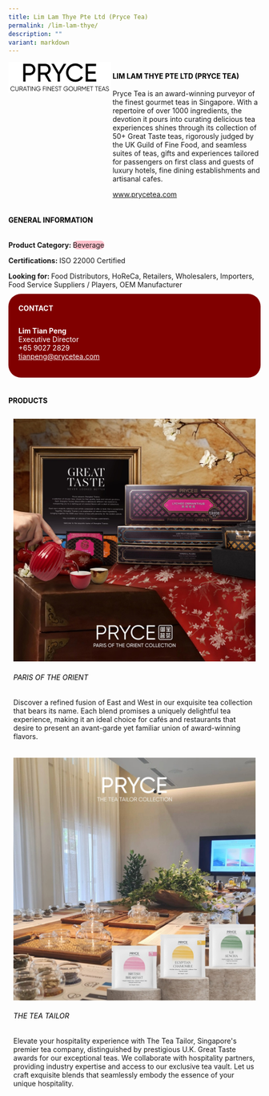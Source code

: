 ```yaml
---
title: Lim Lam Thye Pte Ltd (Pryce Tea)
permalink: /lim-lam-thye/
description: ""
variant: markdown
---
```

<div class="flex-paragraph">
	<div style="display: flex; flex-wrap: wrap;" class="flex-container">
		<div style="flex: 1 1 40%; display: block;" class="card sgds">
			<img src="/images/Lim%20Lam%20Thye/lim_lam_thye_logo.png">
		</div>
		<div style="flex: 1 1 58%; display: block; margin-left: 3px" class="card-sgds">
			<h4 style="text-transform: uppercase; color: black;"><b>Lim Lam Thye Pte Ltd (Pryce Tea)</b></h4>
			<p>Pryce Tea is an award-winning purveyor of the finest gourmet teas in Singapore. With a repertoire of over 1000 ingredients, the devotion it pours into curating delicious tea experiences shines through its collection of 50+ Great Taste teas, rigorously judged by the UK Guild of Fine Food, and seamless suites of teas, gifts and experiences tailored for passengers on first class and guests of luxury hotels, fine dining establishments and artisanal cafes.</p>
			<p><a target="_blank" href="https://www.prycetea.com">www.prycetea.com</a></p>
		</div>
	</div>
</div>

<h4 style="text-transform: uppercase; color: black;">
	<b>General Information</b>
</h4>
<div style="display: flex; flex-wrap: wrap;" class="flex-container">
	<div style="flex: 1 1 65%; display: block; align-self: stretch" class="card sgds">
		<div class="flex-paragraph">
			<p>
				<b>Product Category: </b>
				<span style="background-color: pink; border-radius: 10px;">Beverage</span>
			</p>
			<p>
				<b>Certifications: </b>ISO 22000 Certified
			</p>
			<p style="margin-bottom: 10px;">
				<b>Looking for: </b>Food Distributors, HoReCa, Retailers, Wholesalers, Importers, Food Service Suppliers / Players, OEM Manufacturer
			</p>
		</div>
	</div>
	<div style="flex: 1 1 35%; padding: 10px; display: block; background-color: maroon; border-radius: 25px; align-self: center;" class="card sgds">
		<h4 style="color: white; margin-top: 10px; margin-left: 10px;">CONTACT</h4>
		<div class="flex-paragraph">
			<p style="padding: 10px; color: white;">
				<b>Lim Tian Peng</b>
				<br>Executive Director<br>+65 9027 2829<br>
				<a style="color: white;" href="mailto:tianpeng@prycetea.com">tianpeng@prycetea.com</a>
			</p>
		</div>
	</div>
</div>
<br>
<h4 style="text-transform: uppercase; color: black;">
	<b>Products</b>
</h4>
<div style="display: flex; flex-wrap: wrap;">
	<div style="flex: 1 1 47%; margin: 10px; display: block;" class="card sgds">
		<div style="display: block;" class="flex-image">
			<img src="/images/Lim%20Lam%20Thye/lim_lam_thye_product_01.jpg">
		</div>
		<div class="flex-paragraph">
			<h6 style="text-transform: uppercase; color: black;">Paris of The Orient</h6>
			<p>Discover a refined fusion of East and West in our exquisite tea collection that bears its name. Each blend promises a uniquely delightful tea experience, making it an ideal choice for cafés and restaurants that desire to present an avant-garde yet familiar union of award-winning flavors.</p>
		</div>
	</div>
	<div style="flex: 1 1 47%; margin: 10px; display: block;" class="card sgds">
		<div style="display: block;" class="flex-image">
			<img src="/images/Lim%20Lam%20Thye/lim_lam_thye_product_02.jpg">
		</div>
		<div class="flex-paragraph">
			<h6 style="text-transform: uppercase; color: black;">The Tea Tailor</h6>
			<p>Elevate your hospitality experience with The Tea Tailor, Singapore's premier tea company, distinguished by prestigious U.K. Great Taste awards for our exceptional teas. We collaborate with hospitality partners, providing industry expertise and access to our exclusive tea vault. Let us craft exquisite blends that seamlessly embody the essence of your unique hospitality.</p>
		</div>
	</div>
</div>